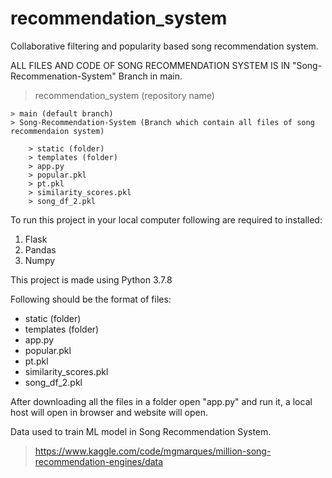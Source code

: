 # recommendation_system
Collaborative filtering and popularity based song recommendation system.

ALL FILES AND CODE OF SONG RECOMMENDATION SYSTEM IS IN "Song-Recommenation-System" Branch in main.
> recommendation_system (repository name)

    > main (default branch)
    > Song-Recommendation-System (Branch which contain all files of song recommendaion system)
    
        > static (folder)
        > templates (folder)
        > app.py 
        > popular.pkl
        > pt.pkl
        > similarity_scores.pkl
        > song_df_2.pkl

To run this project in your local computer following are required to installed:
1. Flask
2. Pandas
3. Numpy

This project is made using Python 3.7.8

Following should be the format of files:
- static (folder)
- templates (folder)
- app.py 
- popular.pkl
- pt.pkl
- similarity_scores.pkl
- song_df_2.pkl


After downloading all the files in a folder open "app.py" and run it, a local host will open in browser and website will open.

Data used to train ML model in Song Recommendation System.
> https://www.kaggle.com/code/mgmarques/million-song-recommendation-engines/data


